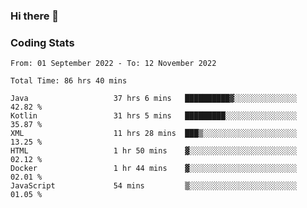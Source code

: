 ### Hi there 👋

<!--
**Girrafeec/girrafeec** is a ✨ _special_ ✨ repository because its `README.md` (this file) appears on your GitHub profile.

Here are some ideas to get you started:

- 🔭 I’m currently working on ...
- 🌱 I’m currently learning ...
- 👯 I’m looking to collaborate on ...
- 🤔 I’m looking for help with ...
- 💬 Ask me about ...
- 📫 How to reach me: ...
- 😄 Pronouns: ...
- ⚡ Fun fact: ...
-->

### Coding Stats
<!--START_SECTION:waka-->

```text
From: 01 September 2022 - To: 12 November 2022

Total Time: 86 hrs 40 mins

Java                   37 hrs 6 mins   ██████████▓░░░░░░░░░░░░░░   42.82 %
Kotlin                 31 hrs 5 mins   █████████░░░░░░░░░░░░░░░░   35.87 %
XML                    11 hrs 28 mins  ███▒░░░░░░░░░░░░░░░░░░░░░   13.25 %
HTML                   1 hr 50 mins    ▓░░░░░░░░░░░░░░░░░░░░░░░░   02.12 %
Docker                 1 hr 44 mins    ▓░░░░░░░░░░░░░░░░░░░░░░░░   02.01 %
JavaScript             54 mins         ▒░░░░░░░░░░░░░░░░░░░░░░░░   01.05 %
```

<!--END_SECTION:waka-->
